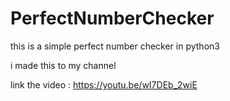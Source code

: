 # PerfectNumberChecker
this is a simple perfect number checker in python3

i made this to my channel 

link the video : https://youtu.be/wI7DEb_2wiE

